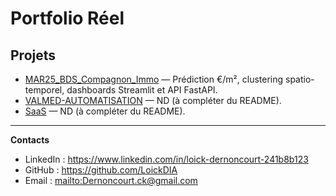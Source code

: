 # Portfolio Réel

## Projets

- [MAR25_BDS_Compagnon_Immo](projects/mar25-bds-compagnon-immo.md) — Prédiction €/m², clustering spatio-temporel, dashboards Streamlit et API FastAPI.
- [VALMED-AUTOMATISATION](projects/valmed-automatisation.md) — ND (à compléter du README).
- [SaaS](projects/saas.md) — ND (à compléter du README).

---

**Contacts**  
- LinkedIn : <https://www.linkedin.com/in/loick-dernoncourt-241b8b123>  
- GitHub : <https://github.com/LoickDIA>  
- Email : <mailto:Dernoncourt.ck@gmail.com>
